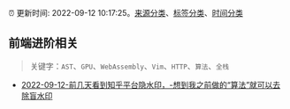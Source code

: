 :alarm_clock: 更新时间: 2022-09-12 10:17:25。[来源分类](../README.md)、[标签分类](../TAGS.md)、[时间分类](../TIMELINE.md)

## 前端进阶相关


> 关键字：`AST`、`GPU`、`WebAssembly`、`Vim`、`HTTP`、`算法`、`全栈`



- [2022-09-12-前几天看到知乎平台隐水印，-想到我之前做的“算法”就可以去除盲水印](https://www.v2ex.com/t/879455) 